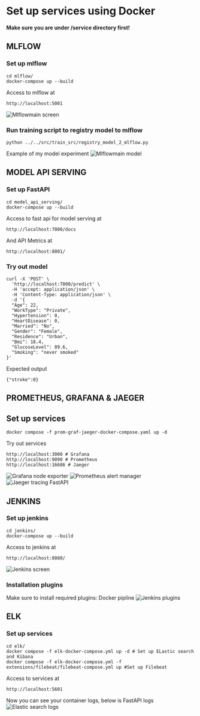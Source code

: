 # Set up services using Docker
**Make sure you are under /service directory first!**

## MLFLOW
### Set up mlflow
```shell
cd mlflow/
docker-compose up --build
```
Access to mlflow at
```shell
http://localhost:5001
```
![Mlflowmain screen](../references/images/mlflow.png)

### Run training script to registry model to mlflow
```shell
python ../../src/train_src/registry_model_2_mlflow.py
```
Example of my model experiment
![Mlflowmain model](../references/images/mlflow_model.png)

## MODEL API SERVING
### Set up FastAPI
```shell
cd model_api_serving/
docker-compose up --build
```
Access to fast api for model serving at
```shell
http://localhost:7000/docs
```
And API Metrics at
```shell
http://localhost:8001/
```

### Try out model
```shell
curl -X 'POST' \
  'http://localhost:7000/predict' \
  -H 'accept: application/json' \
  -H 'Content-Type: application/json' \
  -d '{
  "Age": 22,
  "WorkType": "Private",
  "Hypertension": 0,
  "HeartDisease": 0,
  "Married": "No",
  "Gender": "Female",
  "Residence": "Urban",
  "Bmi": 18.4,
  "GlucoseLevel": 89.6,
  "Smoking": "never smoked"
}'
```
Expected output
```shell
{"stroke":0}
```

## PROMETHEUS, GRAFANA & JAEGER
## Set up services
```shell
docker compose -f prom-graf-jaeger-docker-compose.yaml up -d
```
Try out services
```shell:
http://localhost:3000 # Grafana
http://localhost:9090 # Prometheus
http://localhost:16686 # Jaeger
```
![Grafana node exporter](../references/images/docker_grafana.png)
![Prometheus alert manager](../references/images/docker_prometheus.png)
![Jaeger tracing FastAPI](../references/images/docker_jaeger.png)

## JENKINS
### Set up jenkins
```shell
cd jenkins/
docker-compose up --build
```
Access to jenkins at
```shell
http://localhost:8080/
```
![Jenkins screen](../references/images/docker_jenkins.png)

### Installation plugins
Make sure to install required plugins: Docker pipline
![Jenkins plugins](../references/images/jenkins_req_plugin.png)

## ELK
### Set up services
```shell
cd elk/
docker compose -f elk-docker-compose.yml up -d # Set up ELastic search and Kibana
docker compose -f elk-docker-compose.yml -f extensions/filebeat/filebeat-compose.yml up #Set up Filebeat
```
Access to services at
```shell
http://localhost:5601
```
Now you can see your container logs, below is FastAPI logs
![Elastic search logs](../references/images/docker_elastic.png)
